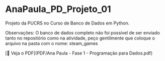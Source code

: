 # AnaPaula_PD_Projeto_01
Projeto da PUCRS no Curso de Banco de Dados em Python.

Observações: O banco de dados completo não foi possível de ser enviado tanto no repositório como na atividade, peço gentilmente que coloque o arquivo na pasta com o nome: steam_games

[📄 Veja o PDF](PDF/Ana Paula - Fase 1 - Programação para Dados.pdf)
